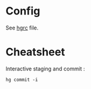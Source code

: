 # Config

See [hgrc](version_control/mercurial/hgrc) file.

# Cheatsheet

Interactive staging and commit :
```
hg commit -i
```
